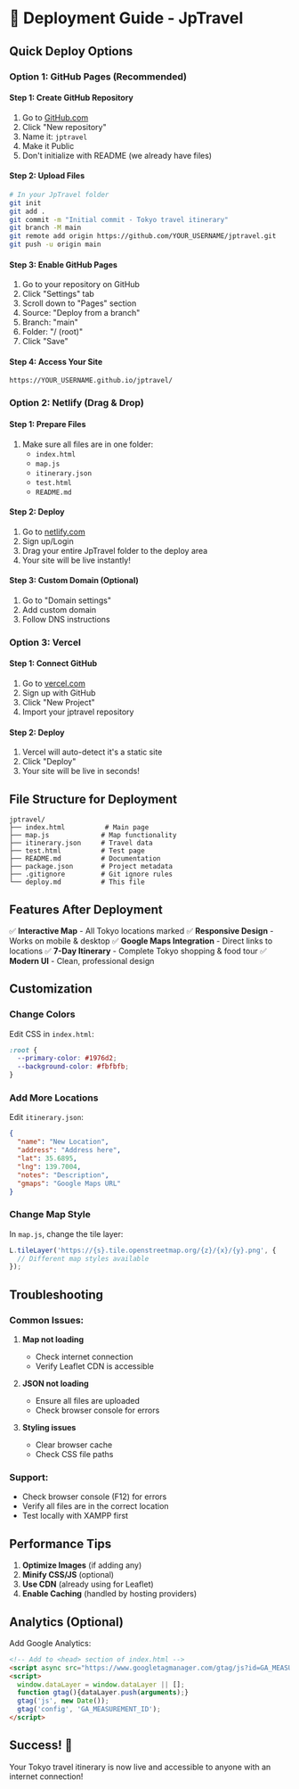 # 🚀 Deployment Guide - JpTravel

## Quick Deploy Options

### Option 1: GitHub Pages (Recommended)

#### Step 1: Create GitHub Repository
1. Go to [GitHub.com](https://github.com)
2. Click "New repository"
3. Name it: `jptravel`
4. Make it Public
5. Don't initialize with README (we already have files)

#### Step 2: Upload Files
```bash
# In your JpTravel folder
git init
git add .
git commit -m "Initial commit - Tokyo travel itinerary"
git branch -M main
git remote add origin https://github.com/YOUR_USERNAME/jptravel.git
git push -u origin main
```

#### Step 3: Enable GitHub Pages
1. Go to your repository on GitHub
2. Click "Settings" tab
3. Scroll down to "Pages" section
4. Source: "Deploy from a branch"
5. Branch: "main"
6. Folder: "/ (root)"
7. Click "Save"

#### Step 4: Access Your Site
```
https://YOUR_USERNAME.github.io/jptravel/
```

### Option 2: Netlify (Drag & Drop)

#### Step 1: Prepare Files
1. Make sure all files are in one folder:
   - `index.html`
   - `map.js`
   - `itinerary.json`
   - `test.html`
   - `README.md`

#### Step 2: Deploy
1. Go to [netlify.com](https://netlify.com)
2. Sign up/Login
3. Drag your entire JpTravel folder to the deploy area
4. Your site will be live instantly!

#### Step 3: Custom Domain (Optional)
1. Go to "Domain settings"
2. Add custom domain
3. Follow DNS instructions

### Option 3: Vercel

#### Step 1: Connect GitHub
1. Go to [vercel.com](https://vercel.com)
2. Sign up with GitHub
3. Click "New Project"
4. Import your jptravel repository

#### Step 2: Deploy
1. Vercel will auto-detect it's a static site
2. Click "Deploy"
3. Your site will be live in seconds!

## File Structure for Deployment

```
jptravel/
├── index.html          # Main page
├── map.js             # Map functionality
├── itinerary.json     # Travel data
├── test.html          # Test page
├── README.md          # Documentation
├── package.json       # Project metadata
├── .gitignore         # Git ignore rules
└── deploy.md          # This file
```

## Features After Deployment

✅ **Interactive Map** - All Tokyo locations marked
✅ **Responsive Design** - Works on mobile & desktop
✅ **Google Maps Integration** - Direct links to locations
✅ **7-Day Itinerary** - Complete Tokyo shopping & food tour
✅ **Modern UI** - Clean, professional design

## Customization

### Change Colors
Edit CSS in `index.html`:
```css
:root {
  --primary-color: #1976d2;
  --background-color: #fbfbfb;
}
```

### Add More Locations
Edit `itinerary.json`:
```json
{
  "name": "New Location",
  "address": "Address here",
  "lat": 35.6895,
  "lng": 139.7004,
  "notes": "Description",
  "gmaps": "Google Maps URL"
}
```

### Change Map Style
In `map.js`, change the tile layer:
```javascript
L.tileLayer('https://{s}.tile.openstreetmap.org/{z}/{x}/{y}.png', {
  // Different map styles available
});
```

## Troubleshooting

### Common Issues:

1. **Map not loading**
   - Check internet connection
   - Verify Leaflet CDN is accessible

2. **JSON not loading**
   - Ensure all files are uploaded
   - Check browser console for errors

3. **Styling issues**
   - Clear browser cache
   - Check CSS file paths

### Support:
- Check browser console (F12) for errors
- Verify all files are in the correct location
- Test locally with XAMPP first

## Performance Tips

1. **Optimize Images** (if adding any)
2. **Minify CSS/JS** (optional)
3. **Use CDN** (already using for Leaflet)
4. **Enable Caching** (handled by hosting providers)

## Analytics (Optional)

Add Google Analytics:
```html
<!-- Add to <head> section of index.html -->
<script async src="https://www.googletagmanager.com/gtag/js?id=GA_MEASUREMENT_ID"></script>
<script>
  window.dataLayer = window.dataLayer || [];
  function gtag(){dataLayer.push(arguments);}
  gtag('js', new Date());
  gtag('config', 'GA_MEASUREMENT_ID');
</script>
```

## Success! 🎉

Your Tokyo travel itinerary is now live and accessible to anyone with an internet connection!
